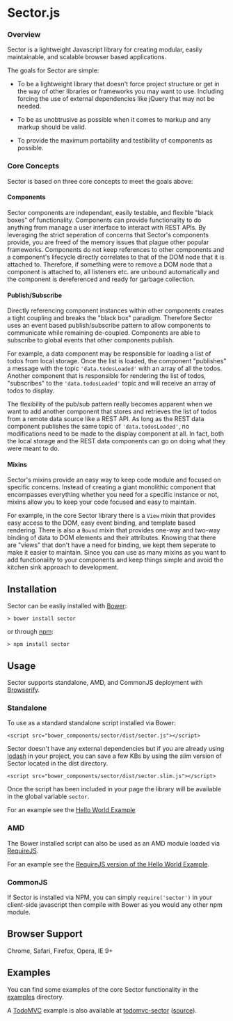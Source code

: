 Sector.js
======

### Overview

Sector is a lightweight Javascript library for creating modular, easily
maintainable, and scalable browser based applications.

The goals for Sector are simple:

- To be a lightweight library that doesn't force project structure or get in the
 way of other libraries or frameworks you may want to use. Including forcing the
  use of external dependencies like jQuery that may not be needed.

- To be as unobtrusive as possible when it comes to markup and any markup should
 be valid.

- To provide the maximum portability and testibility of components as possible.

### Core Concepts

Sector is based on three core concepts to meet the goals above:

#### Components

Sector components are independant, easily testable, and flexible "black boxes"
of functionality. Components can provide functionality to do anything from
manage a user interface to interact with REST APIs. By leveraging the strict
seperation of concerns that Sector's components provide, you are freed of the
memory issues that plague other popular frameworks. Components do not keep
references to other components and a component's lifecycle directly correlates
to that of the DOM node that it is attached to. Therefore, if something were to
remove a DOM node that a component is attached to, all listeners etc. are
unbound automatically and the component is dereferenced and ready for garbage
collection.

#### Publish/Subscribe

Directly referencing component instances within other components creates a tight
 coupling and breaks the "black box" paradigm. Therefore Sector uses an event
 based publish/subscribe pattern to allow components to communicate while
 remaining de-coupled. Components are able to subscribe to global events that
 other components publish.

For example, a data component may be responsible for loading a list of todos
from local storage. Once the list is loaded, the component "publishes" a message
with the topic `'data.todosLoaded'` with an array of all the todos. Another
component that is responsible for rendering the list of todos, "subscribes" to
the `'data.todosLoaded'` topic and will receive an array of todos to display.

The flexibility of the pub/sub pattern really becomes apparent when we want to
add another component that stores and retrieves the list of todos from a remote
data source like a REST API. As long as the REST data component publishes the
same topic of `'data.todosLoaded'`, no modifications need to be made to the
display component at all. In fact, both the local storage and the REST data
components can go on doing what they were meant to do.

#### Mixins

Sector's mixins provide an easy way to keep code module and focused on specific
concerns. Instead of creating a giant monolithic component that encompasses
everything whether you need for a specific instance or not, mixins allow you to
keep your code focused and easy to maintain.

For example, in the core Sector library there is a `View` mixin that provides
easy access to the DOM, easy event binding, and template based rendering. There
is also a `Bound` mixin that provides one-way and two-way binding of data to DOM
elements and their attributes. Knowing that there are "views" that don't have a
need for binding, we kept them seperate to make it easier to maintain. Since
you can use as many mixins as you want to add functionality to your components
and keep things simple and avoid the kitchen sink approach to development.

Installation
------------
Sector can be easliy installed with [Bower](http://bower.io):

    > bower install sector

or through [npm](http://nmpjs.org):

    > npm install sector

Usage
-----
Sector supports standalone, AMD, and CommonJS deployment with
[Browserify](http://browserify.org).

### Standalone
To use as a standard standalone script installed via Bower:

    <script src="bower_components/sector/dist/sector.js"></script>

Sector doesn't have any external dependencies but if you are already using
[lodash](http://lodash.com/) in your project, you can save a few KBs by using
the *slim* version of Sector located in the dist directory.

    <script src="bower_components/sector/dist/sector.slim.js"></script>

Once the script has been included in your page the library will be available in
the global variable `sector`.

For an example see the [Hello World Example](examples/helloworld)

### AMD
The Bower installed script can also be used as an AMD module loaded via
[RequireJS](http://requirejs.org).

For an example see the
[RequireJS version of the Hello World Example](examples/requirejs).

### CommonJS
If Sector is installed via NPM, you can simply `require('sector')` in your
client-side javascript then compile with Bower as you would any other npm module.

Browser Support
---------------
Chrome, Safari, Firefox, Opera, IE 9+

Examples
--------
You can find some examples of the core Sector functionality in the
[examples](examples) directory.

A [TodoMVC](http://todomvc.com) example is also available at
[todomvc-sector](http://acdaniel.github.io/todomvc-sector)
([source](http://github.com/acdaniel/todomvc-sector)).